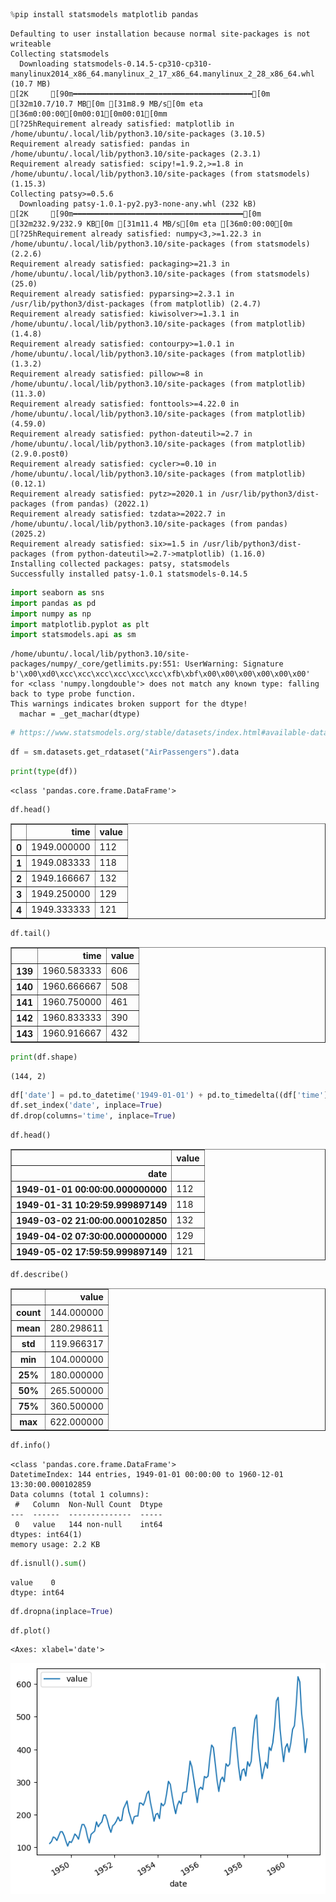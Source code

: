 ```python
%pip install statsmodels matplotlib pandas
```

    Defaulting to user installation because normal site-packages is not writeable
    Collecting statsmodels
      Downloading statsmodels-0.14.5-cp310-cp310-manylinux2014_x86_64.manylinux_2_17_x86_64.manylinux_2_28_x86_64.whl (10.7 MB)
    [2K     [90m━━━━━━━━━━━━━━━━━━━━━━━━━━━━━━━━━━━━━━━━[0m [32m10.7/10.7 MB[0m [31m8.9 MB/s[0m eta [36m0:00:00[0m00:01[0m00:01[0mm
    [?25hRequirement already satisfied: matplotlib in /home/ubuntu/.local/lib/python3.10/site-packages (3.10.5)
    Requirement already satisfied: pandas in /home/ubuntu/.local/lib/python3.10/site-packages (2.3.1)
    Requirement already satisfied: scipy!=1.9.2,>=1.8 in /home/ubuntu/.local/lib/python3.10/site-packages (from statsmodels) (1.15.3)
    Collecting patsy>=0.5.6
      Downloading patsy-1.0.1-py2.py3-none-any.whl (232 kB)
    [2K     [90m━━━━━━━━━━━━━━━━━━━━━━━━━━━━━━━━━━━━━━[0m [32m232.9/232.9 KB[0m [31m11.4 MB/s[0m eta [36m0:00:00[0m
    [?25hRequirement already satisfied: numpy<3,>=1.22.3 in /home/ubuntu/.local/lib/python3.10/site-packages (from statsmodels) (2.2.6)
    Requirement already satisfied: packaging>=21.3 in /home/ubuntu/.local/lib/python3.10/site-packages (from statsmodels) (25.0)
    Requirement already satisfied: pyparsing>=2.3.1 in /usr/lib/python3/dist-packages (from matplotlib) (2.4.7)
    Requirement already satisfied: kiwisolver>=1.3.1 in /home/ubuntu/.local/lib/python3.10/site-packages (from matplotlib) (1.4.8)
    Requirement already satisfied: contourpy>=1.0.1 in /home/ubuntu/.local/lib/python3.10/site-packages (from matplotlib) (1.3.2)
    Requirement already satisfied: pillow>=8 in /home/ubuntu/.local/lib/python3.10/site-packages (from matplotlib) (11.3.0)
    Requirement already satisfied: fonttools>=4.22.0 in /home/ubuntu/.local/lib/python3.10/site-packages (from matplotlib) (4.59.0)
    Requirement already satisfied: python-dateutil>=2.7 in /home/ubuntu/.local/lib/python3.10/site-packages (from matplotlib) (2.9.0.post0)
    Requirement already satisfied: cycler>=0.10 in /home/ubuntu/.local/lib/python3.10/site-packages (from matplotlib) (0.12.1)
    Requirement already satisfied: pytz>=2020.1 in /usr/lib/python3/dist-packages (from pandas) (2022.1)
    Requirement already satisfied: tzdata>=2022.7 in /home/ubuntu/.local/lib/python3.10/site-packages (from pandas) (2025.2)
    Requirement already satisfied: six>=1.5 in /usr/lib/python3/dist-packages (from python-dateutil>=2.7->matplotlib) (1.16.0)
    Installing collected packages: patsy, statsmodels
    Successfully installed patsy-1.0.1 statsmodels-0.14.5



```python
import seaborn as sns
import pandas as pd
import numpy as np
import matplotlib.pyplot as plt
import statsmodels.api as sm
```

    /home/ubuntu/.local/lib/python3.10/site-packages/numpy/_core/getlimits.py:551: UserWarning: Signature b'\x00\xd0\xcc\xcc\xcc\xcc\xcc\xcc\xfb\xbf\x00\x00\x00\x00\x00\x00' for <class 'numpy.longdouble'> does not match any known type: falling back to type probe function.
    This warnings indicates broken support for the dtype!
      machar = _get_machar(dtype)



```python
# https://www.statsmodels.org/stable/datasets/index.html#available-datasets
```


```python
df = sm.datasets.get_rdataset("AirPassengers").data
```


```python
print(type(df))
```

    <class 'pandas.core.frame.DataFrame'>



```python
df.head()
```




<div>
<style scoped>
    .dataframe tbody tr th:only-of-type {
        vertical-align: middle;
    }

    .dataframe tbody tr th {
        vertical-align: top;
    }

    .dataframe thead th {
        text-align: right;
    }
</style>
<table border="1" class="dataframe">
  <thead>
    <tr style="text-align: right;">
      <th></th>
      <th>time</th>
      <th>value</th>
    </tr>
  </thead>
  <tbody>
    <tr>
      <th>0</th>
      <td>1949.000000</td>
      <td>112</td>
    </tr>
    <tr>
      <th>1</th>
      <td>1949.083333</td>
      <td>118</td>
    </tr>
    <tr>
      <th>2</th>
      <td>1949.166667</td>
      <td>132</td>
    </tr>
    <tr>
      <th>3</th>
      <td>1949.250000</td>
      <td>129</td>
    </tr>
    <tr>
      <th>4</th>
      <td>1949.333333</td>
      <td>121</td>
    </tr>
  </tbody>
</table>
</div>




```python
df.tail()
```




<div>
<style scoped>
    .dataframe tbody tr th:only-of-type {
        vertical-align: middle;
    }

    .dataframe tbody tr th {
        vertical-align: top;
    }

    .dataframe thead th {
        text-align: right;
    }
</style>
<table border="1" class="dataframe">
  <thead>
    <tr style="text-align: right;">
      <th></th>
      <th>time</th>
      <th>value</th>
    </tr>
  </thead>
  <tbody>
    <tr>
      <th>139</th>
      <td>1960.583333</td>
      <td>606</td>
    </tr>
    <tr>
      <th>140</th>
      <td>1960.666667</td>
      <td>508</td>
    </tr>
    <tr>
      <th>141</th>
      <td>1960.750000</td>
      <td>461</td>
    </tr>
    <tr>
      <th>142</th>
      <td>1960.833333</td>
      <td>390</td>
    </tr>
    <tr>
      <th>143</th>
      <td>1960.916667</td>
      <td>432</td>
    </tr>
  </tbody>
</table>
</div>




```python
print(df.shape)
```

    (144, 2)



```python
df['date'] = pd.to_datetime('1949-01-01') + pd.to_timedelta((df['time'] - 1949) * 365.25, unit='D')
df.set_index('date', inplace=True)
df.drop(columns='time', inplace=True)
```


```python
df.head()
```




<div>
<style scoped>
    .dataframe tbody tr th:only-of-type {
        vertical-align: middle;
    }

    .dataframe tbody tr th {
        vertical-align: top;
    }

    .dataframe thead th {
        text-align: right;
    }
</style>
<table border="1" class="dataframe">
  <thead>
    <tr style="text-align: right;">
      <th></th>
      <th>value</th>
    </tr>
    <tr>
      <th>date</th>
      <th></th>
    </tr>
  </thead>
  <tbody>
    <tr>
      <th>1949-01-01 00:00:00.000000000</th>
      <td>112</td>
    </tr>
    <tr>
      <th>1949-01-31 10:29:59.999897149</th>
      <td>118</td>
    </tr>
    <tr>
      <th>1949-03-02 21:00:00.000102850</th>
      <td>132</td>
    </tr>
    <tr>
      <th>1949-04-02 07:30:00.000000000</th>
      <td>129</td>
    </tr>
    <tr>
      <th>1949-05-02 17:59:59.999897149</th>
      <td>121</td>
    </tr>
  </tbody>
</table>
</div>




```python
df.describe()
```




<div>
<style scoped>
    .dataframe tbody tr th:only-of-type {
        vertical-align: middle;
    }

    .dataframe tbody tr th {
        vertical-align: top;
    }

    .dataframe thead th {
        text-align: right;
    }
</style>
<table border="1" class="dataframe">
  <thead>
    <tr style="text-align: right;">
      <th></th>
      <th>value</th>
    </tr>
  </thead>
  <tbody>
    <tr>
      <th>count</th>
      <td>144.000000</td>
    </tr>
    <tr>
      <th>mean</th>
      <td>280.298611</td>
    </tr>
    <tr>
      <th>std</th>
      <td>119.966317</td>
    </tr>
    <tr>
      <th>min</th>
      <td>104.000000</td>
    </tr>
    <tr>
      <th>25%</th>
      <td>180.000000</td>
    </tr>
    <tr>
      <th>50%</th>
      <td>265.500000</td>
    </tr>
    <tr>
      <th>75%</th>
      <td>360.500000</td>
    </tr>
    <tr>
      <th>max</th>
      <td>622.000000</td>
    </tr>
  </tbody>
</table>
</div>




```python
df.info()
```

    <class 'pandas.core.frame.DataFrame'>
    DatetimeIndex: 144 entries, 1949-01-01 00:00:00 to 1960-12-01 13:30:00.000102859
    Data columns (total 1 columns):
     #   Column  Non-Null Count  Dtype
    ---  ------  --------------  -----
     0   value   144 non-null    int64
    dtypes: int64(1)
    memory usage: 2.2 KB



```python
df.isnull().sum()
```




    value    0
    dtype: int64




```python
df.dropna(inplace=True)
```


```python
df.plot()
```




    <Axes: xlabel='date'>




    
![png](airPassangers_files/airPassangers_14_1.png)
    

